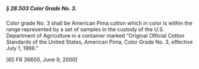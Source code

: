 ##### § 28.503 Color Grade No. 3. #####

Color grade No. 3 shall be American Pima cotton which in color is within the range represented by a set of samples in the custody of the U.S. Department of Agriculture in a container marked “Original Official Cotton Standards of the United States, American Pima, Color Grade No. 3, effective July 1, 1986.”

[65 FR 36600, June 9, 2000]